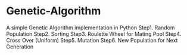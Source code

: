 # Genetic-Algorithm
A simple Genetic Algorithm implementation in Python
Step1. Random Population
Step2. Sorting
Step3. Roulette Wheel for Mating Pool
Step4. Cross Over (Uniform)
Step5. Mutation
Step6. New Population for Next Generation
